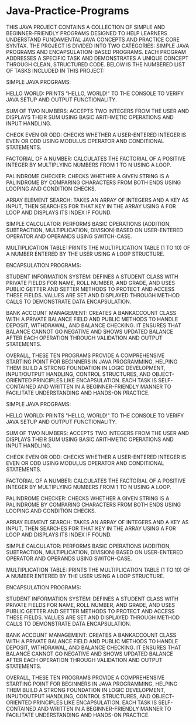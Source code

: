 # Java-Practice-Programs
THIS JAVA PROJECT CONTAINS A COLLECTION OF SIMPLE AND BEGINNER-FRIENDLY PROGRAMS DESIGNED TO HELP LEARNERS UNDERSTAND FUNDAMENTAL JAVA CONCEPTS AND PRACTICE CORE SYNTAX. THE PROJECT IS DIVIDED INTO TWO CATEGORIES: SIMPLE JAVA PROGRAMS AND ENCAPSULATION-BASED PROGRAMS. EACH PROGRAM ADDRESSES A SPECIFIC TASK AND DEMONSTRATES A UNIQUE CONCEPT THROUGH CLEAN, STRUCTURED CODE. BELOW IS THE NUMBERED LIST OF TASKS INCLUDED IN THIS PROJECT:

SIMPLE JAVA PROGRAMS:

HELLO WORLD: PRINTS "HELLO, WORLD!" TO THE CONSOLE TO VERIFY JAVA SETUP AND OUTPUT FUNCTIONALITY.

SUM OF TWO NUMBERS: ACCEPTS TWO INTEGERS FROM THE USER AND DISPLAYS THEIR SUM USING BASIC ARITHMETIC OPERATIONS AND INPUT HANDLING.

CHECK EVEN OR ODD: CHECKS WHETHER A USER-ENTERED INTEGER IS EVEN OR ODD USING MODULUS OPERATOR AND CONDITIONAL STATEMENTS.

FACTORIAL OF A NUMBER: CALCULATES THE FACTORIAL OF A POSITIVE INTEGER BY MULTIPLYING NUMBERS FROM 1 TO N USING A LOOP.

PALINDROME CHECKER: CHECKS WHETHER A GIVEN STRING IS A PALINDROME BY COMPARING CHARACTERS FROM BOTH ENDS USING LOOPING AND CONDITION CHECKS.

ARRAY ELEMENT SEARCH: TAKES AN ARRAY OF INTEGERS AND A KEY AS INPUT, THEN SEARCHES FOR THAT KEY IN THE ARRAY USING A FOR LOOP AND DISPLAYS ITS INDEX IF FOUND.

SIMPLE CALCULATOR: PERFORMS BASIC OPERATIONS (ADDITION, SUBTRACTION, MULTIPLICATION, DIVISION) BASED ON USER-ENTERED OPERATOR AND OPERANDS USING SWITCH-CASE.

MULTIPLICATION TABLE: PRINTS THE MULTIPLICATION TABLE (1 TO 10) OF A NUMBER ENTERED BY THE USER USING A LOOP STRUCTURE.

ENCAPSULATION PROGRAMS:

STUDENT INFORMATION SYSTEM: DEFINES A STUDENT CLASS WITH PRIVATE FIELDS FOR NAME, ROLL NUMBER, AND GRADE, AND USES PUBLIC GETTER AND SETTER METHODS TO PROTECT AND ACCESS THESE FIELDS. VALUES ARE SET AND DISPLAYED THROUGH METHOD CALLS TO DEMONSTRATE DATA ENCAPSULATION.

BANK ACCOUNT MANAGEMENT: CREATES A BANKACCOUNT CLASS WITH A PRIVATE BALANCE FIELD AND PUBLIC METHODS TO HANDLE DEPOSIT, WITHDRAWAL, AND BALANCE CHECKING. IT ENSURES THAT BALANCE CANNOT GO NEGATIVE AND SHOWS UPDATED BALANCE AFTER EACH OPERATION THROUGH VALIDATION AND OUTPUT STATEMENTS.

OVERALL, THESE TEN PROGRAMS PROVIDE A COMPREHENSIVE STARTING POINT FOR BEGINNERS IN JAVA PROGRAMMING, HELPING THEM BUILD A STRONG FOUNDATION IN LOGIC DEVELOPMENT, INPUT/OUTPUT HANDLING, CONTROL STRUCTURES, AND OBJECT-ORIENTED PRINCIPLES LIKE ENCAPSULATION. EACH TASK IS SELF-CONTAINED AND WRITTEN IN A BEGINNER-FRIENDLY MANNER TO FACILITATE UNDERSTANDING AND HANDS-ON PRACTICE.

SIMPLE JAVA PROGRAMS:

HELLO WORLD: PRINTS "HELLO, WORLD!" TO THE CONSOLE TO VERIFY JAVA SETUP AND OUTPUT FUNCTIONALITY.

SUM OF TWO NUMBERS: ACCEPTS TWO INTEGERS FROM THE USER AND DISPLAYS THEIR SUM USING BASIC ARITHMETIC OPERATIONS AND INPUT HANDLING.

CHECK EVEN OR ODD: CHECKS WHETHER A USER-ENTERED INTEGER IS EVEN OR ODD USING MODULUS OPERATOR AND CONDITIONAL STATEMENTS.

FACTORIAL OF A NUMBER: CALCULATES THE FACTORIAL OF A POSITIVE INTEGER BY MULTIPLYING NUMBERS FROM 1 TO N USING A LOOP.

PALINDROME CHECKER: CHECKS WHETHER A GIVEN STRING IS A PALINDROME BY COMPARING CHARACTERS FROM BOTH ENDS USING LOOPING AND CONDITION CHECKS.

ARRAY ELEMENT SEARCH: TAKES AN ARRAY OF INTEGERS AND A KEY AS INPUT, THEN SEARCHES FOR THAT KEY IN THE ARRAY USING A FOR LOOP AND DISPLAYS ITS INDEX IF FOUND.

SIMPLE CALCULATOR: PERFORMS BASIC OPERATIONS (ADDITION, SUBTRACTION, MULTIPLICATION, DIVISION) BASED ON USER-ENTERED OPERATOR AND OPERANDS USING SWITCH-CASE.

MULTIPLICATION TABLE: PRINTS THE MULTIPLICATION TABLE (1 TO 10) OF A NUMBER ENTERED BY THE USER USING A LOOP STRUCTURE.

ENCAPSULATION PROGRAMS:

STUDENT INFORMATION SYSTEM: DEFINES A STUDENT CLASS WITH PRIVATE FIELDS FOR NAME, ROLL NUMBER, AND GRADE, AND USES PUBLIC GETTER AND SETTER METHODS TO PROTECT AND ACCESS THESE FIELDS. VALUES ARE SET AND DISPLAYED THROUGH METHOD CALLS TO DEMONSTRATE DATA ENCAPSULATION.

BANK ACCOUNT MANAGEMENT: CREATES A BANKACCOUNT CLASS WITH A PRIVATE BALANCE FIELD AND PUBLIC METHODS TO HANDLE DEPOSIT, WITHDRAWAL, AND BALANCE CHECKING. IT ENSURES THAT BALANCE CANNOT GO NEGATIVE AND SHOWS UPDATED BALANCE AFTER EACH OPERATION THROUGH VALIDATION AND OUTPUT STATEMENTS.

OVERALL, THESE TEN PROGRAMS PROVIDE A COMPREHENSIVE STARTING POINT FOR BEGINNERS IN JAVA PROGRAMMING, HELPING THEM BUILD A STRONG FOUNDATION IN LOGIC DEVELOPMENT, INPUT/OUTPUT HANDLING, CONTROL STRUCTURES, AND OBJECT-ORIENTED PRINCIPLES LIKE ENCAPSULATION. EACH TASK IS SELF-CONTAINED AND WRITTEN IN A BEGINNER-FRIENDLY MANNER TO FACILITATE UNDERSTANDING AND HANDS-ON PRACTICE.
